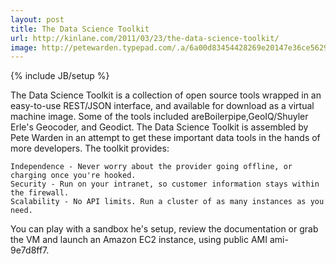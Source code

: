 ```yaml
---
layout: post
title: The Data Science Toolkit
url: http://kinlane.com/2011/03/23/the-data-science-toolkit/
image: http://petewarden.typepad.com/.a/6a00d83454428269e20147e36ce562970b-800wi
---
```

{% include JB/setup %}
The Data Science Toolkit is a collection of open source tools wrapped in an easy-to-use REST/JSON interface, and available for download as a virtual machine image.
Some of the tools included areBoilerpipe,GeoIQ/Shuyler Erle's Geocoder, and Geodict.
The Data Science Toolkit is assembled by Pete Warden in an attempt to get these important data tools in the hands of more developers.  The toolkit provides:

	Independence - Never worry about the provider going offline, or charging once you're hooked.
	Security - Run on your intranet, so customer information stays within the firewall.
	Scalability - No API limits. Run a cluster of as many instances as you need.

You can play with a sandbox he's setup, review the documentation or grab the VM and launch an Amazon EC2 instance, using public AMI ami-9e7d8ff7.